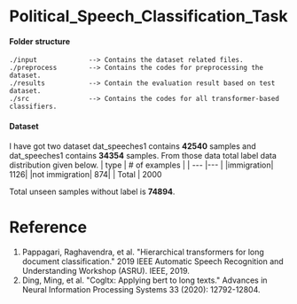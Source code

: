 # Political_Speech_Classification_Task

#### Folder structure ####	
~~~
./input             --> Contains the dataset related files.
./preprocess  	    --> Contains the codes for preprocessing the dataset.	
./results           --> Contain the evaluation result based on test dataset.
./src               --> Contains the codes for all transformer-based classifiers.
~~~

#### Dataset ####
I have got two dataset dat_speeches1 contains **42540** samples and dat_speeches1 contains **34354** samples. From those data total label data distribution given below.
| type  | # of examples | 
| ---       |---     |
|immigration| 1126|
|not immigration| 874|
| Total | 2000

Total unseen samples without label is **74894**.


# Reference
1. Pappagari, Raghavendra, et al. "Hierarchical transformers for long document classification." 2019 IEEE Automatic Speech Recognition and Understanding Workshop (ASRU). IEEE, 2019.
2. Ding, Ming, et al. "Cogltx: Applying bert to long texts." Advances in Neural Information Processing Systems 33 (2020): 12792-12804.
